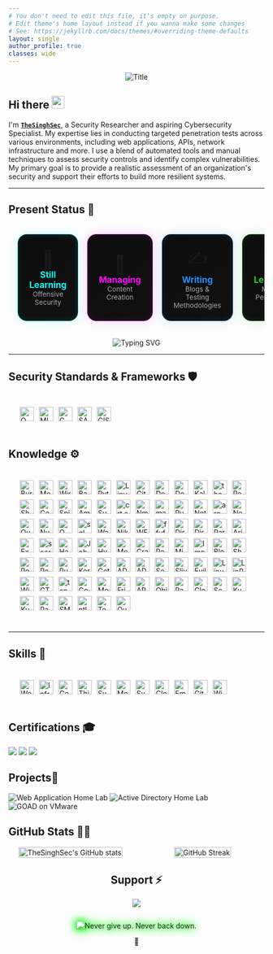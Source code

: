 ```yaml
---
# You don't need to edit this file, it's empty on purpose.
# Edit theme's home layout instead if you wanna make some changes
# See: https://jekyllrb.com/docs/themes/#overriding-theme-defaults
layout: single
author_profile: true
classes: wide
---
```



<div align="center">
  <img src="https://readme-typing-svg.herokuapp.com?font=Architects+Daughter&color=2F9F09&duration=2500&pause=1000&size=50&center=true&vCenter=true&height=60&width=600&lines=Hi!+I'm+TheSinghSec+%3C3;Welcome+to+my+profile!" alt="Title">
</div>


<h2 align="left">
  Hi there
  <img src="https://media.giphy.com/media/hvRJCLFzcasrR4ia7z/giphy.gif" width="25px"/>
</h2>

I'm **[`TheSinghSec`](https://www.linkedin.com/in/bikramjeetx/)**, a Security Researcher and aspiring Cybersecurity Specialist. My expertise lies in conducting targeted penetration tests across various environments, including web applications, APIs, network infrastructure and more. I use a blend of automated tools and manual techniques to assess security controls and identify complex vulnerabilities. My primary goal is to provide a realistic assessment of an organization's security and support their efforts to build more resilient systems.

---

<h2 align="left">Present Status 🧭</h2>

<table align="center" style="border-collapse: separate; border-spacing: 18px;">
  <tr>
    <!-- Card 1 -->
    <td align="center" width="230" style="
      background: linear-gradient(145deg, #0c0c0c, #111);
      border: 1px solid #00ffff55;
      border-radius: 18px;
      padding: 22px;
      box-shadow: 0 0 20px #00ffff33, inset 0 0 12px #00ffff22;
      transition: all 0.3s ease;
      transform: perspective(600px) rotateX(0deg) rotateY(0deg);
    " onmouseover="this.style.transform='scale(1.05)'; this.style.boxShadow='0 0 25px #00ffff88, inset 0 0 15px #00ffff55';" onmouseout="this.style.transform='scale(1)'; this.style.boxShadow='0 0 20px #00ffff33, inset 0 0 12px #00ffff22';">
      <div style="font-size: 34px;">🎯</div>
      <b style="font-size: 17px; color: #00ffff;">Still Learning</b><br>
      <sub style="color: #a9a9a9;">Offensive Security</sub>
    </td>
    <!-- Card 2 -->
    <td align="center" width="230" style="
      background: linear-gradient(145deg, #0c0c0c, #111);
      border: 1px solid #ff00ff55;
      border-radius: 18px;
      padding: 22px;
      box-shadow: 0 0 20px #ff00ff33, inset 0 0 12px #ff00ff22;
      transition: all 0.3s ease;
      transform: perspective(600px) rotateX(0deg) rotateY(0deg);
    " onmouseover="this.style.transform='scale(1.05)'; this.style.boxShadow='0 0 25px #ff00ff88, inset 0 0 15px #ff00ff55';" onmouseout="this.style.transform='scale(1)'; this.style.boxShadow='0 0 20px #ff00ff33, inset 0 0 12px #ff00ff22';">
      <div style="font-size: 34px;">🧠</div>
      <b style="font-size: 17px; color: #ff00ff;">Managing</b><br>
      <sub style="color: #a9a9a9;">Content Creation</sub>
    </td>
    <!-- Card 3 -->
    <td align="center" width="230" style="
      background: linear-gradient(145deg, #0c0c0c, #111);
      border: 1px solid #1e90ff55;
      border-radius: 18px;
      padding: 22px;
      box-shadow: 0 0 20px #1e90ff33, inset 0 0 12px #1e90ff22;
      transition: all 0.3s ease;
      transform: perspective(600px) rotateX(0deg) rotateY(0deg);
    " onmouseover="this.style.transform='scale(1.05)'; this.style.boxShadow='0 0 25px #1e90ff88, inset 0 0 15px #1e90ff55';" onmouseout="this.style.transform='scale(1)'; this.style.boxShadow='0 0 20px #1e90ff33, inset 0 0 12px #1e90ff22';">
      <div style="font-size: 34px;">✍️</div>
      <b style="font-size: 17px; color: #1e90ff;">Writing</b><br>
      <sub style="color: #a9a9a9;">Blogs & Testing Methodologies</sub>
    </td>
    <!-- Card 4 -->
    <td align="center" width="230" style="
      background: linear-gradient(145deg, #0c0c0c, #111);
      border: 1px solid #32cd3255;
      border-radius: 18px;
      padding: 22px;
      box-shadow: 0 0 20px #32cd3233, inset 0 0 12px #32cd3222;
      transition: all 0.3s ease;
      transform: perspective(600px) rotateX(0deg) rotateY(0deg);
    " onmouseover="this.style.transform='scale(1.05)'; this.style.boxShadow='0 0 25px #32cd3288, inset 0 0 15px #32cd3255';" onmouseout="this.style.transform='scale(1)'; this.style.boxShadow='0 0 20px #32cd3233, inset 0 0 12px #32cd3222';">
      <div style="font-size: 34px;">📱</div>
      <b style="font-size: 17px; color: #32cd32;">Learning</b><br>
      <sub style="color: #a9a9a9;">Mobile Pentesting</sub>
    </td>
  </tr>
</table>


<p align="center">
  <img src="https://readme-typing-svg.herokuapp.com?font=Fira+Code&duration=2500&pause=1000&color=00FFFF&center=true&vCenter=true&width=600&lines=Updating%3A+Journey+to+Cybersecurity+Specialist" alt="Typing SVG" />
</p>

---


<h2 id="security_standards" align=''> Security Standards & Frameworks 🛡️ </h2>

<div style="border: 2px solid transparent; border-radius: 10px; padding: 20px; margin-bottom: 20px;">
  <div align="left" style="display: flex; flex-wrap: wrap; justify-content: left; gap: 10px;">
    <!-- OWASP Testing Guide (OTG) -->
    <img class="badge" alt="OWASP Testing Guide (OTG)"
      src="https://img.shields.io/badge/OWASP%20Testing%20Guide%20(OTG)-0D1117?style=for-the-badge&labelColor=111827&logo=owasp&logoColor=FFFFFF" />
    <!-- MITRE ATT&CK -->
    <img class="badge" alt="MITRE ATT&CK"
      src="https://img.shields.io/badge/MITRE%20ATT%26CK-0D1117?style=for-the-badge&labelColor=111827&logo=virustotal&logoColor=FF4C4C" />
    <!-- CWE -->
    <img class="badge" alt="CWE"
      src="https://img.shields.io/badge/CWE-0D1117?style=for-the-badge&labelColor=111827&logo=codeberg&logoColor=FFD700" />
    <!-- SANS Top 25 -->
    <img class="badge" alt="SANS Top 25"
      src="https://img.shields.io/badge/SANS%20Top%2025-0D1117?style=for-the-badge&labelColor=111827&logo=readthedocs&logoColor=FFFFFF" />
    <!-- CIS Benchmarks -->
    <img class="badge" alt="CIS Benchmarks"
      src="https://img.shields.io/badge/CIS%20Benchmarks-0D1117?style=for-the-badge&labelColor=111827&logo=linuxfoundation&logoColor=00BFFF" />

  </div>
</div>

<style>
  .badge {
    display: block;
    height: 28px;
    filter: drop-shadow(0 0 1px rgba(255,255,255,0.15));
    transition: filter 0.18s ease, transform 0.18s ease;
  }
  .badge:hover {
    filter: drop-shadow(0 0 6px rgba(0,255,128,0.6));
    transform: translateY(-2px);
  }
</style>







<h2 id="knowledge_skills" align=''> Knowledge ⚙️ </h2>

<div style="border: 2px solid transparent; border-radius: 10px; padding: 20px; margin-bottom: 20px;">
  <div align="left" style="display: flex; flex-wrap: wrap; justify-content: left; gap: 10px;">
    <!-- core stack -->
    <img class="badge" src="https://img.shields.io/badge/Burp%20Suite-0D1117?style=for-the-badge&labelColor=111827&logo=burp-suite&logoColor=FF6633" alt="Burp Suite" />
    <img class="badge" src="https://img.shields.io/badge/Metasploit-0D1117?style=for-the-badge&labelColor=111827&logo=metasploit&logoColor=00B7B7" alt="Metasploit" />
    <img class="badge" src="https://img.shields.io/badge/Wireshark-0D1117?style=for-the-badge&labelColor=111827&logo=wireshark&logoColor=1E90FF" alt="Wireshark" />
    <img class="badge" src="https://img.shields.io/badge/Bash-0D1117?style=for-the-badge&labelColor=111827&logo=gnubash&logoColor=4EAA25" alt="Bash" />
    <img class="badge" src="https://img.shields.io/badge/Python-0D1117?style=for-the-badge&labelColor=111827&logo=python&logoColor=3776AB" alt="Python" />
    <img class="badge" src="https://img.shields.io/badge/Linux-0D1117?style=for-the-badge&labelColor=111827&logo=linux&logoColor=FCC624" alt="Linux" />
    <img class="badge" src="https://img.shields.io/badge/Git-0D1117?style=for-the-badge&labelColor=111827&logo=git&logoColor=F05032" alt="Git" />
    <img class="badge" src="https://img.shields.io/badge/Debian-0D1117?style=for-the-badge&labelColor=111827&logo=debian&logoColor=D70A53" alt="Debian" />
    <img class="badge" src="https://img.shields.io/badge/Docker-0D1117?style=for-the-badge&labelColor=111827&logo=docker&logoColor=2496ED" alt="Docker" />
    <img class="badge" src="https://img.shields.io/badge/Kali%20Linux-0D1117?style=for-the-badge&labelColor=111827&logo=kalilinux&logoColor=557C94" alt="Kali Linux" />
    <!-- recon / osint etc (all inline, no categories) -->
    <img class="badge" src="https://img.shields.io/badge/theHarvester-0D1117?style=for-the-badge&labelColor=111827&logo=hackaday&logoColor=00FF00" alt="theHarvester" />
    <img class="badge" src="https://img.shields.io/badge/Recon--ng-0D1117?style=for-the-badge&labelColor=111827&logo=hackaday&logoColor=00FF00" alt="Recon-ng" />
    <img class="badge" src="https://img.shields.io/badge/Shodan-0D1117?style=for-the-badge&labelColor=111827&logo=shodan&logoColor=FF0000" alt="Shodan" />
    <img class="badge" src="https://img.shields.io/badge/Censys-0D1117?style=for-the-badge&labelColor=111827&logo=databricks&logoColor=FF8C00" alt="Censys" />
    <img class="badge" src="https://img.shields.io/badge/SpiderFoot-0D1117?style=for-the-badge&labelColor=111827&logo=opencollective&logoColor=00FFFF" alt="SpiderFoot" />
    <img class="badge" src="https://img.shields.io/badge/Amass-0D1117?style=for-the-badge&labelColor=111827&logo=codeberg&logoColor=00FF00" alt="Amass" />
    <img class="badge" src="https://img.shields.io/badge/Sublist3r-0D1117?style=for-the-badge&labelColor=111827&logo=brave&logoColor=orange" alt="Sublist3r" />
    <img class="badge" src="https://img.shields.io/badge/crt.sh-0D1117?style=for-the-badge&labelColor=111827&logo=letsencrypt&logoColor=FFD700" alt="crt.sh" />
    <img class="badge" src="https://img.shields.io/badge/Nmap-0D1117?style=for-the-badge&labelColor=111827&logo=wireshark&logoColor=00BFFF" alt="Nmap" />
    <img class="badge" src="https://img.shields.io/badge/masscan-0D1117?style=for-the-badge&labelColor=111827&logo=speedtest&logoColor=00BFFF" alt="masscan" />
    <img class="badge" src="https://img.shields.io/badge/RustScan-0D1117?style=for-the-badge&labelColor=111827&logo=rust&logoColor=orange" alt="RustScan" />
    <img class="badge" src="https://img.shields.io/badge/Netdiscover-0D1117?style=for-the-badge&labelColor=111827&logo=networkmanager&logoColor=32CD32" alt="Netdiscover" />
    <img class="badge" src="https://img.shields.io/badge/arp--scan-0D1117?style=for-the-badge&labelColor=111827&logo=opnsense&logoColor=00BFFF" alt="arp-scan" />
    <img class="badge" src="https://img.shields.io/badge/Nessus-0D1117?style=for-the-badge&labelColor=111827&logo=tenable&logoColor=00FFFF" alt="Nessus" />
    <img class="badge" src="https://img.shields.io/badge/Qualys-0D1117?style=for-the-badge&labelColor=111827&logo=qualys&logoColor=FF0000" alt="Qualys" />
    <img class="badge" src="https://img.shields.io/badge/Nuclei-0D1117?style=for-the-badge&labelColor=111827&logo=apache&logoColor=yellow" alt="Nuclei" />
    <img class="badge" src="https://img.shields.io/badge/OWASP%20ZAP-0D1117?style=for-the-badge&labelColor=111827&logo=owasp&logoColor=white" alt="OWASP ZAP" />
    <img class="badge" src="https://img.shields.io/badge/sqlmap-0D1117?style=for-the-badge&labelColor=111827&logo=sqlite&logoColor=yellow" alt="sqlmap" />
    <img class="badge" src="https://img.shields.io/badge/Wappalyzer-0D1117?style=for-the-badge&labelColor=111827&logo=wappalyzer&logoColor=8A2BE2" alt="Wappalyzer" />
    <img class="badge" src="https://img.shields.io/badge/Nikto-0D1117?style=for-the-badge&labelColor=111827&logo=redhat&logoColor=red" alt="Nikto" />
    <img class="badge" src="https://img.shields.io/badge/WFuzz-0D1117?style=for-the-badge&labelColor=111827&logo=mozilla&logoColor=orange" alt="WFuzz" />
    <img class="badge" src="https://img.shields.io/badge/ffuf-0D1117?style=for-the-badge&labelColor=111827&logo=firefoxbrowser&logoColor=orange" alt="ffuf" />
    <img class="badge" src="https://img.shields.io/badge/DirBuster-0D1117?style=for-the-badge&labelColor=111827&logo=bugcrowd&logoColor=FF4500" alt="DirBuster" />
    <img class="badge" src="https://img.shields.io/badge/Dirsearch-0D1117?style=for-the-badge&labelColor=111827&logo=bugcrowd&logoColor=FF4500" alt="Dirsearch" />
    <img class="badge" src="https://img.shields.io/badge/ParamSpider-0D1117?style=for-the-badge&labelColor=111827&logo=spider&logoColor=00FF00" alt="ParamSpider" />
    <img class="badge" src="https://img.shields.io/badge/Arjun-0D1117?style=for-the-badge&labelColor=111827&logo=python&logoColor=yellow" alt="Arjun" />
    <img class="badge" src="https://img.shields.io/badge/Exploit--DB-0D1117?style=for-the-badge&labelColor=111827&logo=bookstack&logoColor=FFA500" alt="Exploit-DB" />
    <img class="badge" src="https://img.shields.io/badge/searchsploit-0D1117?style=for-the-badge&labelColor=111827&logo=codeberg&logoColor=FFA500" alt="searchsploit" />
    <img class="badge" src="https://img.shields.io/badge/Hashcat-0D1117?style=for-the-badge&labelColor=111827&logo=hashnode&logoColor=white" alt="Hashcat" />
    <img class="badge" src="https://img.shields.io/badge/John%20the%20Ripper-0D1117?style=for-the-badge&labelColor=111827&logo=keybase&logoColor=FFD700" alt="John the Ripper" />
    <img class="badge" src="https://img.shields.io/badge/Hydra-0D1117?style=for-the-badge&labelColor=111827&logo=gnome&logoColor=00FF00" alt="Hydra" />
    <img class="badge" src="https://img.shields.io/badge/Medusa-0D1117?style=for-the-badge&labelColor=111827&logo=gnome&logoColor=FF69B4" alt="Medusa" />
    <img class="badge" src="https://img.shields.io/badge/CrackMapExec-0D1117?style=for-the-badge&labelColor=111827&logo=terminator&logoColor=FFA500" alt="CrackMapExec" />
    <img class="badge" src="https://img.shields.io/badge/Responder-0D1117?style=for-the-badge&labelColor=111827&logo=matrix&logoColor=32CD32" alt="Responder" />
    <img class="badge" src="https://img.shields.io/badge/Mimikatz-0D1117?style=for-the-badge&labelColor=111827&logo=windows&logoColor=00BFFF" alt="Mimikatz" />
    <img class="badge" src="https://img.shields.io/badge/Impacket-0D1117?style=for-the-badge&labelColor=111827&logo=windows&logoColor=00BFFF" alt="Impacket" />
    <img class="badge" src="https://img.shields.io/badge/BloodHound-0D1117?style=for-the-badge&labelColor=111827&logo=dog&logoColor=FF0000" alt="BloodHound" />
    <img class="badge" src="https://img.shields.io/badge/SharpHound-0D1117?style=for-the-badge&labelColor=111827&logo=dog&logoColor=FF0000" alt="SharpHound" />
    <img class="badge" src="https://img.shields.io/badge/PowerView-0D1117?style=for-the-badge&labelColor=111827&logo=powershell&logoColor=2CA5E0" alt="PowerView" />
    <img class="badge" src="https://img.shields.io/badge/PowerSploit-0D1117?style=for-the-badge&labelColor=111827&logo=powershell&logoColor=2CA5E0" alt="PowerSploit" />
    <img class="badge" src="https://img.shields.io/badge/Rubeus-0D1117?style=for-the-badge&labelColor=111827&logo=hackaday&logoColor=FFA500" alt="Rubeus" />
    <img class="badge" src="https://img.shields.io/badge/Kerberoast-0D1117?style=for-the-badge&labelColor=111827&logo=hackaday&logoColor=FFA500" alt="Kerberoast" />
    <img class="badge" src="https://img.shields.io/badge/GetUserSPNs-0D1117?style=for-the-badge&labelColor=111827&logo=hackaday&logoColor=FFA500" alt="GetUserSPNs" />
    <img class="badge" src="https://img.shields.io/badge/ADExplorer-0D1117?style=for-the-badge&labelColor=111827&logo=microsoft&logoColor=00BFFF" alt="ADExplorer" />
    <img class="badge" src="https://img.shields.io/badge/ADRecon-0D1117?style=for-the-badge&labelColor=111827&logo=microsoft&logoColor=00BFFF" alt="ADRecon" />
    <img class="badge" src="https://img.shields.io/badge/SecretsDump-0D1117?style=for-the-badge&labelColor=111827&logo=1password&logoColor=white" alt="SecretsDump" />
    <img class="badge" src="https://img.shields.io/badge/Sliver-0D1117?style=for-the-badge&labelColor=111827&logo=slack&logoColor=white" alt="Sliver" />
    <img class="badge" src="https://img.shields.io/badge/Evilginx2-0D1117?style=for-the-badge&labelColor=111827&logo=letsencrypt&logoColor=FFD700" alt="Evilginx2" />
    <img class="badge" src="https://img.shields.io/badge/Linux%20Exploit%20Suggester-0D1117?style=for-the-badge&labelColor=111827&logo=linux&logoColor=white" alt="Linux Exploit Suggester" />
    <img class="badge" src="https://img.shields.io/badge/LinPEAS-0D1117?style=for-the-badge&labelColor=111827&logo=linux&logoColor=white" alt="LinPEAS" />
    <img class="badge" src="https://img.shields.io/badge/WinPEAS-0D1117?style=for-the-badge&labelColor=111827&logo=windows&logoColor=00BFFF" alt="WinPEAS" />
    <img class="badge" src="https://img.shields.io/badge/GTFOBins-0D1117?style=for-the-badge&labelColor=111827&logo=gnometerminal&logoColor=FFA500" alt="GTFOBins" />
    <img class="badge" src="https://img.shields.io/badge/tcpdump-0D1117?style=for-the-badge&labelColor=111827&logo=wireshark&logoColor=00BFFF" alt="tcpdump" />
    <img class="badge" src="https://img.shields.io/badge/Gophish-0D1117?style=for-the-badge&labelColor=111827&logo=gmail&logoColor=EA4335" alt="Gophish" />
    <img class="badge" src="https://img.shields.io/badge/MobSF-0D1117?style=for-the-badge&labelColor=111827&logo=android&logoColor=3DDC84" alt="MobSF" />
    <img class="badge" src="https://img.shields.io/badge/Frida-0D1117?style=for-the-badge&labelColor=111827&logo=android&logoColor=00FF00" alt="Frida" />
    <img class="badge" src="https://img.shields.io/badge/APKTool-0D1117?style=for-the-badge&labelColor=111827&logo=android&logoColor=3DDC84" alt="APKTool" />
    <img class="badge" src="https://img.shields.io/badge/Objection-0D1117?style=for-the-badge&labelColor=111827&logo=android&logoColor=3DDC84" alt="Objection" />
    <img class="badge" src="https://img.shields.io/badge/Pacu-0D1117?style=for-the-badge&labelColor=111827&logo=amazonaws&logoColor=FF9900" alt="Pacu" />
    <img class="badge" src="https://img.shields.io/badge/CloudSploit-0D1117?style=for-the-badge&labelColor=111827&logo=cloudflare&logoColor=F38020" alt="CloudSploit" />
    <img class="badge" src="https://img.shields.io/badge/ScoutSuite-0D1117?style=for-the-badge&labelColor=111827&logo=googlecloud&logoColor=4285F4" alt="ScoutSuite" />
    <img class="badge" src="https://img.shields.io/badge/Kube--bench-0D1117?style=for-the-badge&labelColor=111827&logo=kubernetes&logoColor=326CE5" alt="Kube-bench" />
    <img class="badge" src="https://img.shields.io/badge/Kube--hunter-0D1117?style=for-the-badge&labelColor=111827&logo=kubernetes&logoColor=326CE5" alt="Kube-hunter" />
    <img class="badge" src="https://img.shields.io/badge/Radare2-0D1117?style=for-the-badge&labelColor=111827&logo=code&logoColor=00FFFF" alt="Radare2" />
    <img class="badge" src="https://img.shields.io/badge/SMBexec-0D1117?style=for-the-badge&labelColor=111827&logo=windows&logoColor=00BFFF" alt="SMBexec" />
    <img class="badge" src="https://img.shields.io/badge/ntlmrelayx-0D1117?style=for-the-badge&labelColor=111827&logo=windows&logoColor=00BFFF" alt="ntlmrelayx" />
    <img class="badge" src="https://img.shields.io/badge/Tenable-0D1117?style=for-the-badge&labelColor=111827&logo=tenable&logoColor=00FFFF" alt="Tenable" />
    <img class="badge" src="https://img.shields.io/badge/Qualys-0D1117?style=for-the-badge&labelColor=111827&logo=qualys&logoColor=FF0000" alt="Qualys (duplicate by request)" />
  </div>
</div>

<style>
  .badge {
    display: block;
    height: 28px;
    filter: drop-shadow(0 0 1px rgba(255,255,255,0.15));
    transition: filter 0.18s ease, transform 0.18s ease;
  }
  .badge:hover {
    filter: drop-shadow(0 0 6px rgba(0,255,128,0.6));
    transform: translateY(-2px);
  }
</style>



---

## Skills 🧠

<div style="border:2px solid transparent;border-radius:10px;padding:20px;margin-bottom:20px;">
  <div align="left" style="display:flex;flex-wrap:wrap;justify-content:left;gap:10px;">
    <a><img class="badge" alt="Web Apps & APIs"
      src="https://img.shields.io/badge/Web%20Apps%20%26%20APIs-1A1F2B?style=for-the-badge&labelColor=111827&logo=googlechrome&logoColor=1E90FF"></a>
    <a><img class="badge" alt="Infrastructure"
      src="https://img.shields.io/badge/Infrastructure-1A1F2B?style=for-the-badge&labelColor=111827&logo=linux&logoColor=DA1F26"></a>
    <a><img class="badge" alt="Gen AI App Testing"
      src="https://img.shields.io/badge/Gen%20AI%20App%20Testing-1A1F2B?style=for-the-badge&labelColor=111827&logo=openai&logoColor=FF8C00"></a>
    <a><img class="badge" alt="Thick Client Apps"
      src="https://img.shields.io/badge/Thick%20Client%20Apps-1A1F2B?style=for-the-badge&labelColor=111827&logo=windows&logoColor=5C2D91"></a>
    <a><img class="badge" alt="System Build Reviews"
      src="https://img.shields.io/badge/System%20Build%20Reviews-1A1F2B?style=for-the-badge&labelColor=111827&logo=dell&logoColor=32CD32"></a>
    <a><img class="badge" alt="Mobile App Testing"
      src="https://img.shields.io/badge/Mobile%20App%20Testing-1A1F2B?style=for-the-badge&labelColor=111827&logo=android&logoColor=3DDC84"></a>
    <a><img class="badge" alt="System Breakout Testing"
      src="https://img.shields.io/badge/System%20Breakout%20Testing-1A1F2B?style=for-the-badge&labelColor=111827&logo=redhat&logoColor=DC143C"></a>
    <a><img class="badge" alt="Cloud Config Reviews"
      src="https://img.shields.io/badge/Cloud%20Config%20Reviews-1A1F2B?style=for-the-badge&labelColor=111827&logo=cloudflare&logoColor=00BFFF"></a>
    <a><img class="badge" alt="Email Phishing Testing"
      src="https://img.shields.io/badge/Email%20Phishing%20Testing-1A1F2B?style=for-the-badge&labelColor=111827&logo=maildotru&logoColor=FFD700"></a>
    <a><img class="badge" alt="GitHub"
      src="https://img.shields.io/badge/GitHub-1A1F2B?style=for-the-badge&labelColor=111827&logo=github&logoColor=FFFFFF"></a>
    <a><img class="badge" alt="WiFi"
      src="https://img.shields.io/badge/WiFi-1A1F2B?style=for-the-badge&labelColor=111827&logo=ubiquiti&logoColor=FFFFFF"></a>

  </div>
</div>

<style>
  .badge {
    display: block;
    height: 28px;
    filter: drop-shadow(0 0 1px rgba(255,255,255,0.15));
    transition: filter 0.2s ease;
  }
  .badge:hover {
    filter: drop-shadow(0 0 6px rgba(0,255,128,0.6));
  }
</style>



## Certifications 🎓
<div>
<img src="https://img.shields.io/badge/-OSCP-DA1F26?style=for-the-badge&logo=linux&logoColor=white" />
<img src="https://img.shields.io/badge/-PNPT-0A66C2?style=for-the-badge&logo=hackthebox&logoColor=white" />
<img src="https://img.shields.io/badge/-CASA-2E8B57?style=for-the-badge&logo=owasp&logoColor=white" />
</div>


## Projects🚀

![Web Application Home Lab](https://img.shields.io/badge/Web%20Application%20Home%20Lab-8B0000?style=for-the-badge&logo=googlechrome&logoColor=white)
![Active Directory Home Lab](https://img.shields.io/badge/Active%20Directory%20Home%20Lab-004B23?style=for-the-badge&logo=microsoft&logoColor=white)
![GOAD on VMware](https://img.shields.io/badge/GOAD%20on%20VMware-191970?style=for-the-badge&logo=vmware&logoColor=white)





<h2 id="github_stats">GitHub Stats 👨‍💻</h2>

<style>
  .gh-wrap {
    display: grid;
    grid-template-columns: 1fr 1fr;
    gap: 16px;
    align-items: stretch;
  }

  @media (max-width: 900px) {
    .gh-wrap {
      grid-template-columns: 1fr;
    }
  }

  /* Remove boxes */
  .gh-card, .gh-left-card {
    background: none;
    border: none;
    display: flex;
    flex-direction: column;
    justify-content: center;
    align-items: center;
    text-align: center;
    padding: 0;
  }

  /* Stats image */
  .gh-left-card a img {
    display: block;
    width: 100%;
    max-width: 480px;
    height: auto;
  }

  /* Streak image */
  .gh-card img {
    display: block;
    width: 100%;
    max-width: 480px;
    height: auto;
    margin: 0;
  }
</style>

<div class="gh-wrap">
  <!-- LEFT -->
  <div class="gh-left-card">
    <a href="https://github.com/thesinghsec/github-readme-stats">
      <img
        alt="TheSinghSec's GitHub stats"
        src="https://github-readme-stats.vercel.app/api?username=thesinghsec&theme=vision-friendly-dark&bg_color=00000000&hide_border=true&custom_title=TheSinghSec%27s%20GitHub%20Stats"
        loading="lazy">
    </a>
  </div>

  <!-- RIGHT -->
  <div class="gh-card">
    <a href="https://git.io/streak-stats">
      <img
        alt="GitHub Streak"
        src="https://streak-stats.demolab.com?user=thesinghsec&theme=burnt-neon&border_radius=5&fire=EBCA01&ring=FF5B5B&currStreakNum=66FF00&sideNums=66FF00&sideLabels=EBEBEB"
        loading="lazy">
    </a>
  </div>
</div>








  

<h2 id="donate" align="center"> Support ⚡️</h2>

  <p align="center"><a href="https://buymeacoffee.com/thesinghsec"><img  src="https://img.shields.io/badge/Buy%20Me%20a%20Coffee-ffdd00?style=for-the-badge&logo=buy-me-a-coffee&logoColor=black"/></a></p>








<!-- Hacker typing with crackling sparks -->
<div class="hack-typing-wrap">
  <!-- Typing line (SVG) -->
  <img
    class="hack-typing"
    src="https://readme-typing-svg.herokuapp.com?font=Fira+Code&size=30&duration=2500&pause=900&color=00FF00&center=true&vCenter=true&width=750&lines=%22Never+give+up.+Never+back+down.%22"
    alt="Never give up. Never back down.">
  <!-- Sparks canvas -->
  <canvas class="hack-sparks" aria-hidden="true"></canvas>
</div>

<style>
  .hack-typing-wrap{
    position:relative;
    display:flex;
    justify-content:center;
    align-items:center;
    margin:28px 0 8px;
    filter: drop-shadow(0 0 6px #00ff00);
  }
  .hack-typing{
    display:block;
    max-width:100%;
    height:auto;
    animation:flicker 2s infinite alternate;
  }
  /* Sparks canvas sits over the typing line */
  .hack-sparks{
    position:absolute;
    inset:0;          /* fill the wrapper */
    pointer-events:none;
  }

  /* Subtle glow flicker on the text */
  @keyframes flicker{
    0%{ filter: drop-shadow(0 0 6px #00ff00) brightness(1); }
    25%{ filter: drop-shadow(0 0 9px #00ff00) brightness(1.25); }
    50%{ filter: drop-shadow(0 0 7px #00ff00) brightness(0.9); }
    75%{ filter: drop-shadow(0 0 10px #00ff00) brightness(1.3); }
    100%{ filter: drop-shadow(0 0 6px #00ff00) brightness(1); }
  }

  /* Respect users who prefer reduced motion */
  @media (prefers-reduced-motion: reduce){
    .hack-typing{ animation:none }
  }
</style>

<script>
(function(){
  const wrap     = document.querySelector('.hack-typing-wrap');
  const canvas   = document.querySelector('.hack-sparks');
  const ctx      = canvas.getContext('2d', {alpha:true});
  let   W=0, H=0, particles=[], running=true;

  // Config – tweak these
  const CFG = {
    rate: 28,             // particles spawned per second
    gravity: 0.10,        // downward pull
    drift: 0.35,          // horizontal randomness
    life: [500, 1100],    // ms
    size: [1.2, 2.6],     // px
    colors: ['#aaff00','#ffff80','#ffffff'], // neon green → yellow → white
    burstEveryMs: 1600,   // add a small burst periodically
    burstCount: 30
  };

  const mediaReduce = matchMedia('(prefers-reduced-motion: reduce)');
  if (mediaReduce.matches) running = false;

  function resize(){
    const r = wrap.getBoundingClientRect();
    canvas.width  = W = Math.floor(r.width);
    canvas.height = H = Math.floor(r.height);
  }
  resize();
  addEventListener('resize', resize);
  new ResizeObserver(resize).observe(wrap);

  function rnd(min,max){ return min + Math.random()*(max-min); }
  function pick(arr){ return arr[(Math.random()*arr.length)|0]; }

  function spawn(n=1, burst=false){
    const yBase = H*0.55;               // around baseline of the text image
    for(let i=0;i<n;i++){
      const x = rnd(W*0.08, W*0.92);    // within text area
      const vy = burst ? rnd(-1.4,-0.2) : rnd(-0.3, -0.05);
      const p = {
        x, y: yBase + rnd(-6, 6),
        vx: rnd(-CFG.drift, CFG.drift),
        vy,
        life: rnd(CFG.life[0], CFG.life[1]),
        born: performance.now(),
        size: rnd(CFG.size[0], CFG.size[1]),
        color: pick(CFG.colors)
      };
      particles.push(p);
    }
  }

  // ambient spawn
  let lastSpawn = performance.now();
  // periodic crackling burst
  let lastBurst = performance.now();

  function tick(t){
    if(!running) return; // motion reduced

    // spawn rate control
    const dt = t - lastSpawn;
    const spawnCount = (dt/1000)*CFG.rate;
    if (spawnCount >= 1){
      spawn(spawnCount|0);
      lastSpawn = t;
    }

    // bursts
    if (t - lastBurst > CFG.burstEveryMs){
      spawn(CFG.burstCount, true);
      lastBurst = t;
    }

    // draw
    ctx.clearRect(0,0,W,H);
    ctx.globalCompositeOperation = 'lighter';
    const now = t;

    particles = particles.filter(p=>{
      const age = now - p.born;
      if (age > p.life) return false;

      // physics
      p.vy += CFG.gravity * 0.05;
      p.x  += p.vx;
      p.y  += p.vy;

      // fade + crackle alpha
      const fade = 1 - age/p.life;
      const crackle = 0.6 + Math.random()*0.4; // slight intensity jitter
      const alpha = Math.max(0, fade*crackle);

      // draw particle
      const g = ctx.createRadialGradient(p.x, p.y, 0, p.x, p.y, p.size*3);
      g.addColorStop(0, p.color + Math.floor(alpha*255).toString(16).padStart(2,'0')); // center
      g.addColorStop(1, 'transparent');

      ctx.fillStyle = g;
      ctx.beginPath();
      ctx.arc(p.x, p.y, p.size*3, 0, Math.PI*2);
      ctx.fill();

      // tiny core
      ctx.fillStyle = p.color;
      ctx.globalAlpha = alpha;
      ctx.fillRect(p.x-0.5, p.y-0.5, 1, 1);
      ctx.globalAlpha = 1;

      return true;
    });

    requestAnimationFrame(tick);
  }

  if (running) requestAnimationFrame(tick);
})();
</script>





<p align="center">
  <a>🌱</a>
</p>
